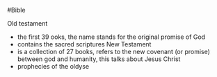 #Bible

Old testament
- the first 39 ooks, the name stands for the original promise of God
- contains the sacred scriptures
New Testament
- is a collection of 27 books, refers to the new covenant (or promise) between god and humanity, this talks about Jesus Christ
- prophecies of the oldyse

